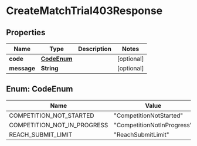 

# CreateMatchTrial403Response


## Properties

| Name | Type | Description | Notes |
|------------ | ------------- | ------------- | -------------|
|**code** | [**CodeEnum**](#CodeEnum) |  |  [optional] |
|**message** | **String** |  |  [optional] |



## Enum: CodeEnum

| Name | Value |
|---- | -----|
| COMPETITION_NOT_STARTED | &quot;CompetitionNotStarted&quot; |
| COMPETITION_NOT_IN_PROGRESS | &quot;CompetitionNotInProgress&quot; |
| REACH_SUBMIT_LIMIT | &quot;ReachSubmitLimit&quot; |



